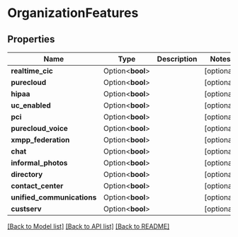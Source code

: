 # OrganizationFeatures

## Properties

Name | Type | Description | Notes
------------ | ------------- | ------------- | -------------
**realtime_cic** | Option<**bool**> |  | [optional]
**purecloud** | Option<**bool**> |  | [optional]
**hipaa** | Option<**bool**> |  | [optional]
**uc_enabled** | Option<**bool**> |  | [optional]
**pci** | Option<**bool**> |  | [optional]
**purecloud_voice** | Option<**bool**> |  | [optional]
**xmpp_federation** | Option<**bool**> |  | [optional]
**chat** | Option<**bool**> |  | [optional]
**informal_photos** | Option<**bool**> |  | [optional]
**directory** | Option<**bool**> |  | [optional]
**contact_center** | Option<**bool**> |  | [optional]
**unified_communications** | Option<**bool**> |  | [optional]
**custserv** | Option<**bool**> |  | [optional]

[[Back to Model list]](../README.md#documentation-for-models) [[Back to API list]](../README.md#documentation-for-api-endpoints) [[Back to README]](../README.md)


